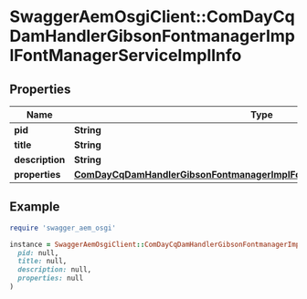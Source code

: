 # SwaggerAemOsgiClient::ComDayCqDamHandlerGibsonFontmanagerImplFontManagerServiceImplInfo

## Properties

| Name | Type | Description | Notes |
| ---- | ---- | ----------- | ----- |
| **pid** | **String** |  | [optional] |
| **title** | **String** |  | [optional] |
| **description** | **String** |  | [optional] |
| **properties** | [**ComDayCqDamHandlerGibsonFontmanagerImplFontManagerServiceImplProperties**](ComDayCqDamHandlerGibsonFontmanagerImplFontManagerServiceImplProperties.md) |  | [optional] |

## Example

```ruby
require 'swagger_aem_osgi'

instance = SwaggerAemOsgiClient::ComDayCqDamHandlerGibsonFontmanagerImplFontManagerServiceImplInfo.new(
  pid: null,
  title: null,
  description: null,
  properties: null
)
```

